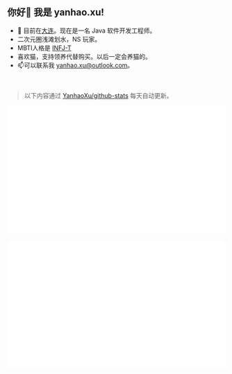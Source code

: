 ## 你好👋  我是 yanhao.xu! 
+ 🌟 目前在[大连](https://github.com/yihong0618/dalian-IT)。现在是一名 Java 软件开发工程师。
+ 二次元圈浅滩划水，NS 玩家。
+ MBTI人格是 [INFJ-T](https://www.16personalities.com/ch/infj-%E4%BA%BA%E6%A0%BC)
+ 喜欢猫，支持领养代替购买。以后一定会养猫的。
+ 📫可以联系我 [yanhao.xu@outlook.com](mailto:yanhao.xu@outlook.com)。
<br/>

> 以下内容通过 <a href="https://github.com/YanhaoXu/github-stats" target="_blank">YanhaoXu/github-stats</a> 每天自动更新。


![](https://github.com/YanhaoXu/github-stats/blob/master/generated/overview.svg#gh-light-mode-only)

![](https://github.com/YanhaoXu/github-stats/blob/master/generated/languages.svg#gh-light-mode-only)
